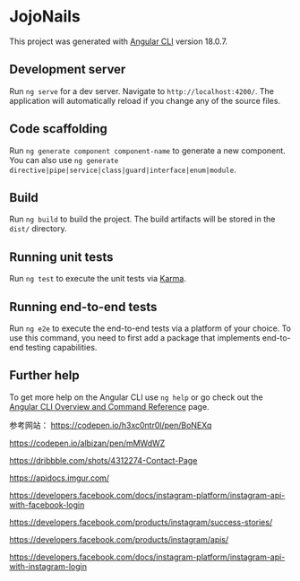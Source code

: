 # JojoNails

This project was generated with [Angular CLI](https://github.com/angular/angular-cli) version 18.0.7.

## Development server

Run `ng serve` for a dev server. Navigate to `http://localhost:4200/`. The application will automatically reload if you change any of the source files.

## Code scaffolding

Run `ng generate component component-name` to generate a new component. You can also use `ng generate directive|pipe|service|class|guard|interface|enum|module`.

## Build

Run `ng build` to build the project. The build artifacts will be stored in the `dist/` directory.

## Running unit tests

Run `ng test` to execute the unit tests via [Karma](https://karma-runner.github.io).

## Running end-to-end tests

Run `ng e2e` to execute the end-to-end tests via a platform of your choice. To use this command, you need to first add a package that implements end-to-end testing capabilities.

## Further help

To get more help on the Angular CLI use `ng help` or go check out the [Angular CLI Overview and Command Reference](https://angular.dev/tools/cli) page.



参考网站：
https://codepen.io/h3xc0ntr0l/pen/BoNEXq

https://codepen.io/albizan/pen/mMWdWZ

https://dribbble.com/shots/4312274-Contact-Page

https://apidocs.imgur.com/

https://developers.facebook.com/docs/instagram-platform/instagram-api-with-facebook-login

https://developers.facebook.com/products/instagram/success-stories/

https://developers.facebook.com/products/instagram/apis/

https://developers.facebook.com/docs/instagram-platform/instagram-api-with-instagram-login